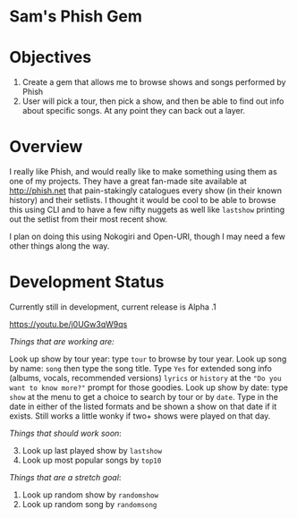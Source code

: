 # Sam's Phish Gem

# Objectives

1. Create a gem that allows me to browse shows and songs performed by Phish
2. User will pick a tour, then pick a show, and then be able to find out info about specific songs. At any point they can back out a layer.

# Overview

I really like Phish, and would really like to make something using them as one of my projects. They have a great fan-made site available at http://phish.net that pain-stakingly catalogues every show (in their known history) and their setlists. I thought it would be cool to be able to browse this using CLI and to have a few nifty nuggets as well like `lastshow` printing out the setlist from their most recent show.

I plan on doing this using Nokogiri and Open-URI, though I may need a few other things along the way.

# Development Status

Currently still in development, current release is Alpha .1

https://youtu.be/j0UGw3qW9qs

*Things that are working are:*

Look up show by tour year: type `tour` to browse by tour year.
Look up song by name: `song` then type the song title. Type `Yes` for extended song info (albums, vocals, recommended versions) `lyrics` or `history` at the `"Do you want to know more?"` prompt for those goodies.
Look up show by date: type `show` at the menu to get a choice to search by tour or by `date`. Type in the date in either of the listed formats and be shown a show on that date if it exists. Still works a little wonky if two+ shows were played on that day.

*Things that should work soon*:

3. Look up last played show by `lastshow`
4. Look up most popular songs by `top10`

*Things that are a stretch goal*:

1. Look up random show by `randomshow`
2. Look up random song by `randomsong`
